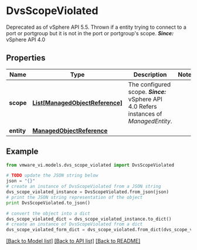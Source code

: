 # DvsScopeViolated

Deprecated as of vSphere API 5.5.  Thrown if a entity trying to connect to a port or portgroup but it is not in the port or portgroup's scope.  ***Since:*** vSphere API 4.0 

## Properties
Name | Type | Description | Notes
------------ | ------------- | ------------- | -------------
**scope** | [**List[ManagedObjectReference]**](ManagedObjectReference.md) | The configured scope.  ***Since:*** vSphere API 4.0  Refers instances of *ManagedEntity*.  | 
**entity** | [**ManagedObjectReference**](ManagedObjectReference.md) |  | 

## Example

```python
from vmware_vi.models.dvs_scope_violated import DvsScopeViolated

# TODO update the JSON string below
json = "{}"
# create an instance of DvsScopeViolated from a JSON string
dvs_scope_violated_instance = DvsScopeViolated.from_json(json)
# print the JSON string representation of the object
print DvsScopeViolated.to_json()

# convert the object into a dict
dvs_scope_violated_dict = dvs_scope_violated_instance.to_dict()
# create an instance of DvsScopeViolated from a dict
dvs_scope_violated_form_dict = dvs_scope_violated.from_dict(dvs_scope_violated_dict)
```
[[Back to Model list]](../README.md#documentation-for-models) [[Back to API list]](../README.md#documentation-for-api-endpoints) [[Back to README]](../README.md)


